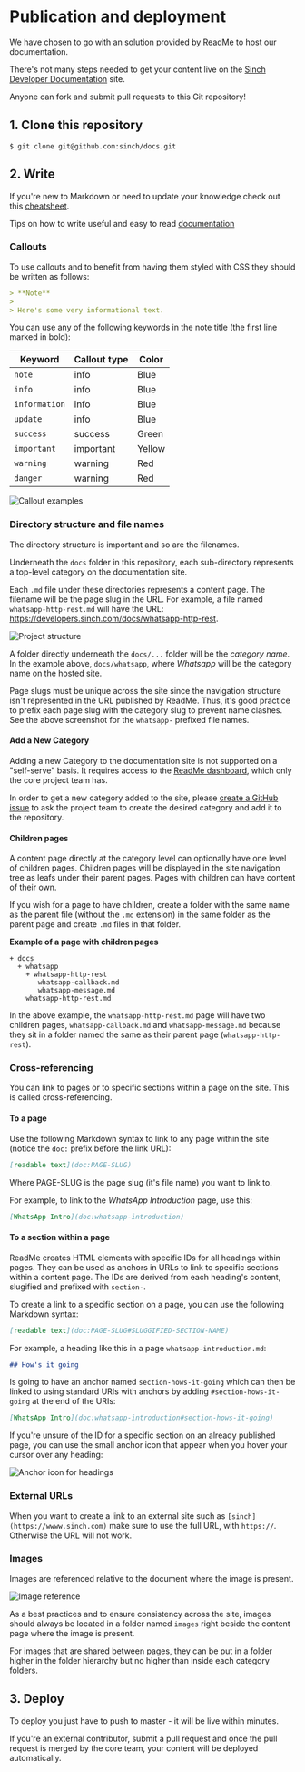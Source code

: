 # Publication and deployment

We have chosen to go with an solution provided by [ReadMe](https://www.readme.com) to host our documentation.

There's not many steps needed to get your content live on the [Sinch Developer Documentation](https://developers.sinch.com) site.

Anyone can fork and submit pull requests to this Git repository!

## 1. Clone this repository

```ssh
$ git clone git@github.com:sinch/docs.git
```

## 2. Write

If you're new to Markdown or need to update your knowledge check out this [cheatsheet](https://github.com/adam-p/markdown-here/wiki/Markdown-Cheatsheet).

Tips on how to write useful and easy to read [documentation](CONTRIBUTING.md)

### Callouts

To use callouts and to benefit from having them styled with CSS they should be written as follows:

```markdown
> **Note**
>
> Here's some very informational text.
```

You can use any of the following keywords in the note title (the first line marked in bold):

| Keyword       | Callout type | Color  |
| ---           | --           | --     |
| `note`        | info         | Blue   |
| `info`        | info         | Blue   |
| `information` | info         | Blue   |
| `update`      | info         | Blue   |
| `success`     | success      | Green  |
| `important`   | important    | Yellow |
| `warning`     | warning      | Red    |
| `danger`      | warning      | Red    |

![Callout examples](images/callouts.png)

### Directory structure and file names

The directory structure is important and so are the filenames. 

Underneath the `docs` folder in this repository, each sub-directory represents a top-level category on the documentation site.

Each `.md` file under these directories represents a content page. The filename will be the page slug in the URL. For example, a file named `whatsapp-http-rest.md` will have the URL: https://developers.sinch.com/docs/whatsapp-http-rest.

![Project structure](images/structure.png)

A folder directly underneath the `docs/...` folder will be the *category name*. In the example above, `docs/whatsapp`, where *Whatsapp* will be the category name on the hosted site. 

Page slugs must be unique across the site since the navigation structure isn't represented in the URL published by ReadMe. Thus, it's good practice to prefix each page slug with the category slug to prevent name clashes. See the above screenshot for the `whatsapp-` prefixed file names.

#### Add a New Category

Adding a new Category to the documentation site is not supported on a "self-serve" basis. It requires access to the [ReadMe dashboard](https://dash.readme.io), which only the core project team has.

In order to get a new category added to the site, please [create a GitHub issue](https://github.com/sinch/docs/issues/new/choose) to ask the project team to create the desired category and add it to the repository.

#### Children pages

A content page directly at the category level can optionally have one level of children pages. Children pages will be displayed in the site navigation tree as leafs under their parent pages. Pages with children can have content of their own.

If you wish for a page to have children, create a folder with the same name as the parent file (without the `.md` extension) in the same folder as the parent page and create `.md` files in that folder.

**Example of a page with children pages**

    + docs
      + whatsapp
        + whatsapp-http-rest
           whatsapp-callback.md
           whatsapp-message.md
        whatsapp-http-rest.md 

In the above example, the `whatsapp-http-rest.md` page will have two children pages, `whatsapp-callback.md` and `whatsapp-message.md` because they sit in a folder named the same as their parent page (`whatsapp-http-rest`).

### Cross-referencing

You can link to pages or to specific sections within a page on the site. This is called cross-referencing.

#### To a page

Use the following Markdown syntax to link to any page within the site (notice the `doc:` prefix before the link URL):

```markdown
[readable text](doc:PAGE-SLUG)
```

Where PAGE-SLUG is the page slug (it's file name) you want to link to. 

For example, to link to the *WhatsApp Introduction* page, use this:

```markdown
[WhatsApp Intro](doc:whatsapp-introduction)
```

#### To a section within a page

ReadMe creates HTML elements with specific IDs for all headings within pages. They can be used as anchors in URLs to link to specific sections within a content page. 
The IDs are derived from each heading's content, slugified and prefixed with `section-`.

To create a link to a specific section on a page, you can use the following Markdown syntax:

```markdown
[readable text](doc:PAGE-SLUG#SLUGGIFIED-SECTION-NAME)
```

For example, a heading like this in a page `whatsapp-introduction.md`:

```markdown
## How's it going
```

Is going to have an anchor named `section-hows-it-going` which can then be linked to using standard URIs with anchors by adding `#section-hows-it-going` at the end of the URIs:

```markdown
[WhatsApp Intro](doc:whatsapp-introduction#section-hows-it-going)
```

If you're unsure of the ID for a specific section on an already published page, you can use the small anchor icon that appear when you hover your cursor over any heading:

![Anchor icon for headings](images/anchor-link.png)

### External URLs

When you want to create a link to an external site such as `[sinch](https://wwww.sinch.com)` make sure to use the full URL, with `https://`. Otherwise the URL will not work.

### Images

Images are referenced relative to the document where the image is present.

![Image reference](images/image-ref.png)

As a best practices and to ensure consistency across the site, images should always be located in a folder named `images` right beside the content page where the image is present.

For images that are shared between pages, they can be put in a folder higher in the folder hierarchy but no higher than inside each category folders.

## 3. Deploy

To deploy you just have to push to master - it will be live within minutes.

If you're an external contributor, submit a pull request and once the pull request is merged by the core team, your content will be deployed automatically.
